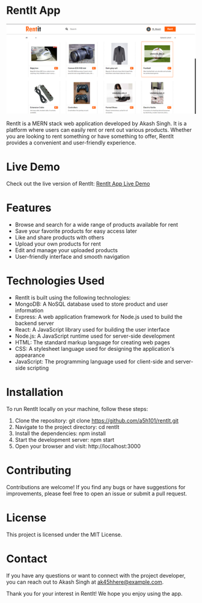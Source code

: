 # RentIt App
![Rentit preview](Rentit-frontend/src/images/rentit-home.png)


RentIt is a MERN stack web application developed by Akash Singh. It is a platform where users can easily rent or rent out various products. Whether you are looking to rent something or have something to offer, RentIt provides a convenient and user-friendly experience.

# Live Demo
Check out the live version of RentIt: [RentIt App Live Demo](https://rentit-app.netlify.app/)

# Features
- Browse and search for a wide range of products available for rent
- Save your favorite products for easy access later
- Like and share products with others
- Upload your own products for rent
- Edit and manage your uploaded products
- User-friendly interface and smooth navigation

# Technologies Used
- RentIt is built using the following technologies:
- MongoDB: A NoSQL database used to store product and user information
- Express: A web application framework for Node.js used to build the backend server
- React: A JavaScript library used for building the user interface
- Node.js: A JavaScript runtime used for server-side development
- HTML: The standard markup language for creating web pages
- CSS: A stylesheet language used for designing the application's appearance
- JavaScript: The programming language used for client-side and server-side scripting

# Installation
To run RentIt locally on your machine, follow these steps:

1. Clone the repository: git clone https://github.com/a5h101/rentIt.git
2. Navigate to the project directory: cd rentIt
3. Install the dependencies: npm install
4. Start the development server: npm start
5. Open your browser and visit: http://localhost:3000

# Contributing
Contributions are welcome! If you find any bugs or have suggestions for improvements, please feel free to open an issue or submit a pull request.

# License
This project is licensed under the MIT License.

# Contact
If you have any questions or want to connect with the project developer, you can reach out to Akash Singh at ak45hhere@example.com.

Thank you for your interest in RentIt! We hope you enjoy using the app.
